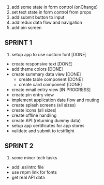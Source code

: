 1. add some state in form control (onChange)
2. set text state in form control from props
3. add submit button to input
4. add redux data flow and navigation
5. add pin screen

SPRINT 1
---
1. setup app to use custom font [DONE]
* create responsive text [DONE]
* add theme colors [DONE]
* create summary data view [DONE]
  * create table component [DONE]
  * create card component [DONE]
* create email entry view [IN PROGRESS]
* create pin entry view
* implement application data flow and routing
* create splash screens (all sizes)
* create icons (all sizes)
* create offline handling
* create API (returning dummy data)
* setup app certificates for app stores
* validate and submit to testflight

SPRINT 2
---
1. some minor tech tasks
  * add .eslintrc file
  * use rnpm link for fonts
* get real API data
